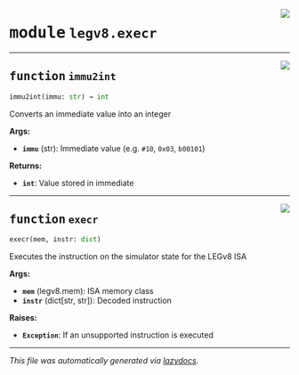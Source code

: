 <!-- markdownlint-disable -->

<a href="https://github.com/nobodywasishere/ponyo/blob/master/ponyo/legv8/execr.py#L0"><img align="right" style="float:right;" src="https://img.shields.io/badge/-source-cccccc?style=flat-square"></a>

# <kbd>module</kbd> `legv8.execr`





---

<a href="https://github.com/nobodywasishere/ponyo/blob/master/ponyo/legv8/execr.py#L1"><img align="right" style="float:right;" src="https://img.shields.io/badge/-source-cccccc?style=flat-square"></a>

## <kbd>function</kbd> `immu2int`

```python
immu2int(immu: str) → int
```

Converts an immediate value into an integer 



**Args:**
 
 - <b>`immu`</b> (str):  Immediate value (e.g. `#10`, `0x03`, `b00101`) 



**Returns:**
 
 - <b>`int`</b>:  Value stored in immediate 


---

<a href="https://github.com/nobodywasishere/ponyo/blob/master/ponyo/legv8/execr.py#L20"><img align="right" style="float:right;" src="https://img.shields.io/badge/-source-cccccc?style=flat-square"></a>

## <kbd>function</kbd> `execr`

```python
execr(mem, instr: dict)
```

Executes the instruction on the simulator state for the LEGv8 ISA 



**Args:**
 
 - <b>`mem`</b> (legv8.mem):  ISA memory class 
 - <b>`instr`</b> (dict[str, str]):  Decoded instruction 



**Raises:**
 
 - <b>`Exception`</b>:  If an unsupported instruction is executed 




---

_This file was automatically generated via [lazydocs](https://github.com/ml-tooling/lazydocs)._
